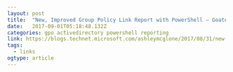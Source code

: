 ```yaml
---
layout: post 
title:  "New, Improved Group Policy Link Report with PowerShell – GoateePFE" 
date:   2017-09-01T05:18:48.132Z 
categories: gpo activedirectory powershell reporting 
link: https://blogs.technet.microsoft.com/ashleymcglone/2017/08/31/new-improved-group-policy-link-report-with-powershell/ 
tags:
  - links
ogtype: article 
---
```


